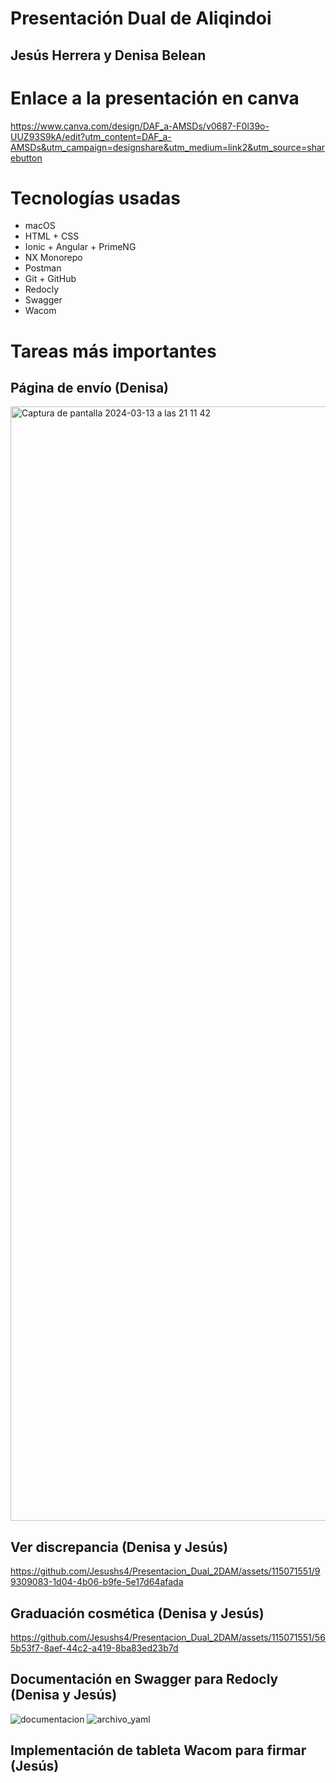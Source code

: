 # Presentación Dual de Aliqindoi
## Jesús Herrera y Denisa Belean

# Enlace a la presentación en canva
https://www.canva.com/design/DAF_a-AMSDs/v0687-F0l39o-UUZ93S9kA/edit?utm_content=DAF_a-AMSDs&utm_campaign=designshare&utm_medium=link2&utm_source=sharebutton

# Tecnologías usadas
- macOS
- HTML + CSS
- Ionic + Angular + PrimeNG
- NX Monorepo
- Postman
- Git + GitHub
- Redocly
- Swagger
- Wacom

# Tareas más importantes

## Página de envío (Denisa)
<img width="1783" alt="Captura de pantalla 2024-03-13 a las 21 11 42" src="https://github.com/Jesushs4/Presentacion_Dual_2DAM/assets/115071551/395037d8-7d00-4989-a4dd-51bd1a79c1d3">

## Ver discrepancia (Denisa y Jesús)
https://github.com/Jesushs4/Presentacion_Dual_2DAM/assets/115071551/99309083-1d04-4b06-b9fe-5e17d64afada

## Graduación cosmética (Denisa y Jesús)
https://github.com/Jesushs4/Presentacion_Dual_2DAM/assets/115071551/565b53f7-8aef-44c2-a419-8ba83ed23b7d


## Documentación en Swagger para Redocly (Denisa y Jesús)
![documentacion](https://github.com/Jesushs4/Presentacion_Dual_2DAM/assets/115071141/4e806c23-0d0b-4ff8-8f6c-fc6006201ede)
![archivo_yaml](https://github.com/Jesushs4/Presentacion_Dual_2DAM/assets/115071141/46a9fe68-3fed-4fc7-9852-bccebf006db3)

## Implementación de tableta Wacom para firmar (Jesús)

